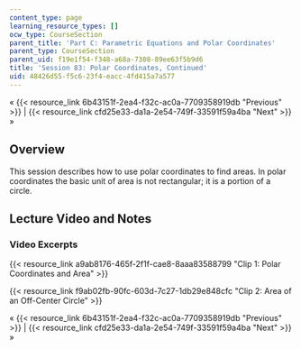 ```yaml
---
content_type: page
learning_resource_types: []
ocw_type: CourseSection
parent_title: 'Part C: Parametric Equations and Polar Coordinates'
parent_type: CourseSection
parent_uid: f19e1f54-f348-a68a-7308-89ee63f5b9d6
title: 'Session 83: Polar Coordinates, Continued'
uid: 48426d55-f5c6-23f4-eacc-4fd415a7a577
---
```


« {{< resource_link 6b43151f-2ea4-f32c-ac0a-7709358919db "Previous" >}} | {{< resource_link cfd25e33-da1a-2e54-749f-33591f59a4ba "Next" >}} »

Overview
--------

This session describes how to use polar coordinates to find areas. In polar coordinates the basic unit of area is not rectangular; it is a portion of a circle.

Lecture Video and Notes
-----------------------

### Video Excerpts

{{< resource_link a9ab8176-465f-2f1f-cae8-8aaa83588799 "Clip 1: Polar Coordinates and Area" >}}

{{< resource_link f9ab02fb-90fc-603d-7c27-1db29e848cfc "Clip 2: Area of an Off-Center Circle" >}}

« {{< resource_link 6b43151f-2ea4-f32c-ac0a-7709358919db "Previous" >}} | {{< resource_link cfd25e33-da1a-2e54-749f-33591f59a4ba "Next" >}} »